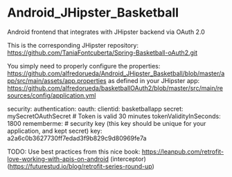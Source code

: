 # Android_JHipster_Basketball
Android frontend that integrates with JHipster backend via OAuth 2.0

This is the corresponding JHipster repository: https://github.com/TaniaFontcuberta/Spring-Basketball-oAuth2.git

You simply need to properly configure the properties:
https://github.com/alfredorueda/Android_JHipster_Basketball/blob/master/app/src/main/assets/app.properties
as defined in your JHipster app:
https://github.com/alfredorueda/basketballOAuth2/blob/master/src/main/resources/config/application.yml

security:
        authentication:
            oauth:
                clientid: basketballapp
                secret: mySecretOAuthSecret
                # Token is valid 30 minutes
                tokenValidityInSeconds: 1800
        rememberme:
            # security key (this key should be unique for your application, and kept secret)
            key: a2a6c0b3627730ff7edad3f9b829c9d80969fe7a
            
            


TODO: 
 Use best practices from this nice book: https://leanpub.com/retrofit-love-working-with-apis-on-android (interceptor)
   (https://futurestud.io/blog/retrofit-series-round-up)

